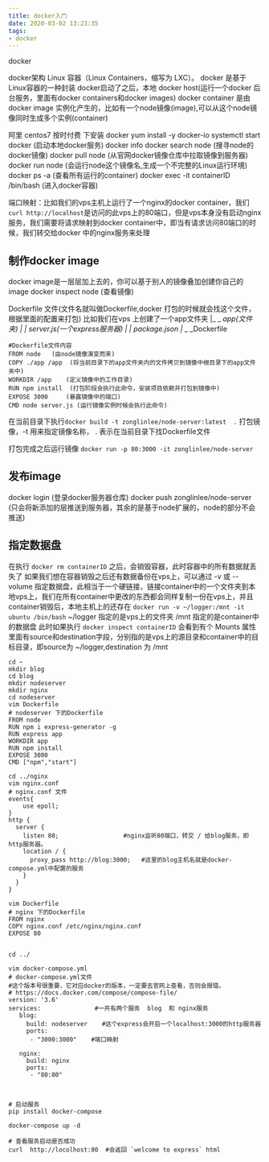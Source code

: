 ```yaml
---
title: docker入门
date: 2020-03-02 13:23:35
tags: 
- docker
---
```

docker
<!-- more -->
docker架构
Linux 容器（Linux Containers，缩写为 LXC）。
docker 是基于 Linux容器的一种封装
docker启动了之后，本地 docker host(运行一个docker 后台服务，里面有docker containers和docker images)
docker container 是由 docker image 实例化产生的，比如有一个node镜像(image),可以从这个node镜像同时生成多个实例(container)

阿里 centos7 按时付费 下安装 docker
yum install -y docker-io
systemctl start docker (启动本地docker服务)
docker info
docker search node   (搜寻node的docker镜像)
docker pull node (从官网docker镜像仓库中拉取镜像到服务器)
docker run node (会运行node这个镜像名,生成一个不完整的Linux运行环境)
docker ps -a (查看所有运行的container)
docker exec -it containerID  /bin/bash (进入docker容器)

端口映射：比如我们的vps主机上运行了一个nginx的docker container，我们`curl http://localhost`是访问的此vps上的80端口，但是vps本身没有启动nginx服务，我们需要将请求映射到docker container中，即当有请求访问80端口的时候，我们转交给docker 中的nginx服务来处理

## 制作docker image
docker image是一层层加上去的，你可以基于别人的镜像叠加创建你自己的image
docker inspect node (查看镜像)

Dockerfile 文件(文件名就叫做Dockerfile,docker 打包的时候就会找这个文件，根据里面的配置来打包)
比如我们在vps 上创建了一个app文件夹
|_ _ _app(文件夹)
|       |_ _server.js(一个express服务器)
|       |_ _package.json
|_ _ _Dockerfile

```shell
#Dockerfile文件内容
FROM node   (由node镜像演变而来)
COPY ./app /app  (将当前目录下的app文件夹内的文件拷贝到镜像中根目录下的app文件夹中)
WORKDIR /app    (定义镜像中的工作目录)
RUN npm install  (打包阶段会执行此命令，安装项目依赖并打包到镜像中)
EXPOSE 3000     (暴露镜像中的端口)
CMD node server.js (运行镜像实例时候会执行此命令)
```

在当前目录下执行`docker build -t zonglinlee/node-server:latest  .` 
打包镜像，-t 用来指定镜像名称， . 表示在当前目录下找Dockerfile文件

打包完成之后运行镜像
`docker run -p 80:3000 -it zonglinlee/node-server `

## 发布image
docker login  (登录docker服务器仓库)
docker push zonglinlee/node-server (只会将新添加的层推送到服务器，其余的是基于node扩展的，node的部分不会推送)

## 指定数据盘
在执行 `docker rm containerID` 之后，会销毁容器，此时容器中的所有数据就丢失了
如果我们想在容器销毁之后还有数据备份在vps上，可以通过 -v 或 --volume 指定数据盘，此相当于一个硬链接，链接container中的一个文件夹到本地vps上，我们在所有container中更改的东西都会同样复制一份在vps上，并且container销毁后，本地主机上的还存在
`docker run -v ~/logger:/mnt -it ubuntu /bin/bash`
~/logger 指定的是vps上的文件夹
/mnt      指定的是container中的数据盘
此时如果执行 `docker inspect containerID`
会看到有个 Mounts 属性里面有source和destination字段，分别指的是vps上的源目录和container中的目标目录，即source为 ~/logger,destination 为 /mnt

```shell
cd ~ 
mkdir blog
cd blog
mkdir nodeserver
mkdir nginx
cd nodeserver
vim Dockerfile
# nodeserver 下的Dockerfile
FROM node
RUN npm i express-generator -g
RUN express app
WORKDIR app
RUN npm install
EXPOSE 3000
CMD ["npm","start"]

cd ../nginx
vim nginx.conf
# nginx.conf 文件
events{  
    use epoll;  
}
http {
  server {
    listen 80;                  #nginx监听80端口，转交 / 给blog服务，即http服务器。
    location / {
      proxy_pass http://blog:3000;   #这里的blog主机名就是docker-compose.yml中配置的服务
    }
  }
}

vim Dockerfile
# nginx 下的Dockerfile
FROM nginx
COPY nginx.conf /etc/nginx/nginx.conf
EXPOSE 80


cd ../

vim docker-compose.yml 
# docker-compose.yml文件
#这个版本号很重要，它对应docker的版本，一定要去官网上查看，否则会报错。
# https://docs.docker.com/compose/compose-file/
version: '3.6'
services:               #一共有两个服务  blog  和 nginx服务
   blog:
     build: nodeserver    #这个express会开启一个localhost:3000的http服务器
     ports:
      - "3000:3000"    #端口映射

   nginx:
     build: nginx
     ports:
      - "80:80"



# 启动服务
pip install docker-compose

docker-compose up -d

# 查看服务启动是否成功
curl  http://locolhost:80  #会返回 `welcome to express` html

```